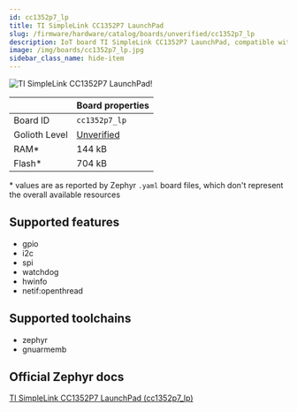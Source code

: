 ```yaml
---
id: cc1352p7_lp
title: TI SimpleLink CC1352P7 LaunchPad
slug: /firmware/hardware/catalog/boards/unverified/cc1352p7_lp
description: IoT board TI SimpleLink CC1352P7 LaunchPad, compatible with Golioth at unverified level.
image: /img/boards/cc1352p7_lp.jpg
sidebar_class_name: hide-item
---
```


[//]: # (This is an auto-generated file, do not edit! Changes to it will be lost upon re-generation)

![TI SimpleLink CC1352P7 LaunchPad!](/img/boards/cc1352p7_lp.jpg "TI SimpleLink CC1352P7 LaunchPad")

|                | Board properties     |
| -------------  | -------------------- |
| Board ID       | `cc1352p7_lp` |
| Golioth Level  | [Unverified](/firmware/hardware#unverified-boards) |
| RAM*           | 144 kB |
| Flash*         | 704 kB |

\* values are as reported by Zephyr `.yaml` board files, which don't represent the overall available resources



## Supported features

* gpio
* i2c
* spi
* watchdog
* hwinfo
* netif:openthread

## Supported toolchains

* zephyr
* gnuarmemb

## Official Zephyr docs

[TI SimpleLink CC1352P7 LaunchPad (cc1352p7_lp)](https://docs.zephyrproject.org/latest/boards/ti/cc1352p7_launchpad/doc/index.html)
